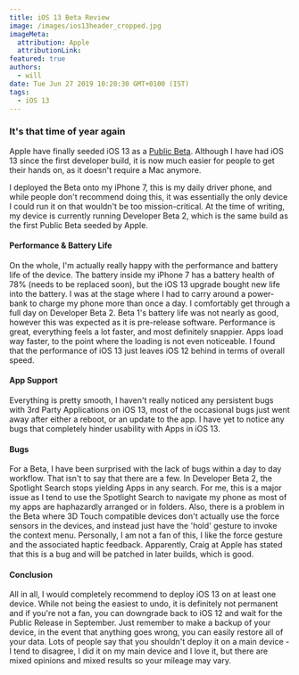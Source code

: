 ```yaml
---
title: iOS 13 Beta Review
image: /images/ios13header_cropped.jpg
imageMeta:
  attribution: Apple
  attributionLink:
featured: true
authors:
  - will
date: Tue Jun 27 2019 10:20:30 GMT+0100 (IST)
tags:
  - iOS 13
---
```

### It's that time of year again

Apple have finally seeded iOS 13 as a [Public Beta](https://beta.apple.com/). Although I have had iOS 13 since the first developer build, it is now much easier for people to get their hands on, as it doesn't require a Mac anymore.

I deployed the Beta onto my iPhone 7, this is my daily driver phone, and while people don't recommend doing this, it was essentially the only device I could run it on that wouldn't be too mission-critical. At the time of writing, my device is currently running Developer Beta 2, which is the same build as the first Public Beta seeded by Apple.

#### Performance & Battery Life

On the whole, I'm actually really happy with the performance and battery life of the device. 
The battery inside my iPhone 7 has a battery health of 78% (needs to be replaced soon), but the iOS 13 upgrade bought new life into the battery. I was at the stage where I had to carry around a power-bank to charge my phone more than once a day. I comfortably get through a full day on Developer Beta 2. Beta 1's battery life was not nearly as good, however this was expected as it is pre-release software.
Performance is great, everything feels a lot faster, and most definitely snappier. Apps load way faster, to the point where the loading is not even noticeable. I found that the performance of iOS 13 just leaves iOS 12 behind in terms of overall speed.

#### App Support

Everything is pretty smooth, I haven't really noticed any persistent bugs with 3rd Party Applications on iOS 13, most of the occasional bugs just went away after either a reboot, or an update to the app. I have yet to notice any bugs that completely hinder usability with Apps in iOS 13.

#### Bugs

For a Beta, I have been surprised with the lack of bugs within a day to day workflow. That isn't to say that there are a few. In Developer Beta 2, the Spotlight Search stops yielding Apps in any search. For me, this is a major issue as I tend to use the Spotlight Search to navigate my phone as most of my apps are haphazardly arranged or in folders. 
Also, there is a problem in the Beta where 3D Touch compatible devices don't actually use the force sensors in the devices, and instead just have the 'hold' gesture to invoke the context menu. Personally, I am not a fan of this, I like the force gesture and the associated haptic feedback. Apparently, Craig at Apple has stated that this is a bug and will be patched in later builds, which is good.     

#### Conclusion

All in all, I would completely recommend to deploy iOS 13 on at least one device. While not being the easiest to undo, it is definitely not permanent and if you're not a fan, you can downgrade back to iOS 12 and wait for the Public Release in September. Just remember to make a backup of your device, in the event that anything goes wrong, you can easily restore all of your data. Lots of people say that you shouldn't deploy it on a main device - I tend to disagree, I did it on my main device and I love it, but there are mixed opinions and mixed results so your mileage may vary.